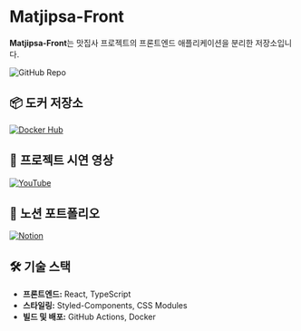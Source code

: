 # Matjipsa-Front

**Matjipsa-Front**는 맛집사 프로젝트의 프론트엔드 애플리케이션을 분리한 저장소입니다.

![GitHub Repo](https://img.shields.io/badge/GitHub-Matjipsa-blue?logo=github)

## 📦 도커 저장소

[![Docker Hub](https://img.shields.io/badge/Docker-Hub-387EB8?logo=docker)](https://hub.docker.com/repository/docker/jiseo/matjipsa-front/general)

## 🎥 프로젝트 시연 영상

[![YouTube](https://img.shields.io/badge/YouTube-시연영상-red?logo=youtube)](https://www.youtube.com/watch?v=-Av54X0X0R0)

## 📄 노션 포트폴리오

[![Notion](https://img.shields.io/badge/Notion-포트폴리오-000000?logo=notion)](https://realstone.notion.site/React-194c76aacf1680a38c4fc199a93bd66b?pvs=4)

## 🛠️ 기술 스택

- **프론트엔드:** React, TypeScript
- **스타일링:** Styled-Components, CSS Modules
- **빌드 및 배포:** GitHub Actions, Docker
